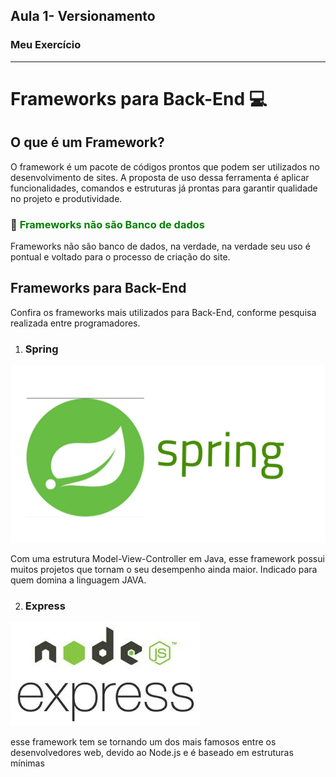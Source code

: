 

## Aula 1- Versionamento 

### Meu Exercício
---
# Frameworks para Back-End :computer:

## O que é um Framework?


 O framework é um pacote de códigos prontos que podem ser utilizados no desenvolvimento de sites. A proposta de uso dessa ferramenta é aplicar funcionalidades, comandos e estruturas já prontas para garantir qualidade no projeto e produtividade.

### :floppy_disk: <span style="color:green"> Frameworks não são Banco de dados </span>

<p> Frameworks não são banco de dados, na verdade, na verdade seu uso é pontual e voltado para o processo de criação do site.<p>

## Frameworks para Back-End

<p> Confira os frameworks mais utilizados para Back-End, conforme pesquisa realizada entre programadores.<p.>

1. ### Spring
![Spring](img/spring_framework.jpg)

Com uma estrutura Model-View-Controller em Java, esse framework possui muitos projetos que tornam o seu desempenho ainda maior. Indicado para quem domina a linguagem JAVA.


2. ### Express
![Express](img/express_framework.jpg)

esse framework tem se tornando um dos mais famosos entre os desenvolvedores web, devido ao Node.js e é baseado em estruturas mínimas